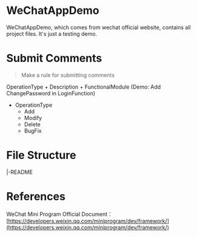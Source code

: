 # WeChatAppDemo

WeChatAppDemo, which comes from wechat official website, contains all project files. It's just a testing demo.

# Submit Comments

> Make a rule for submitting comments

OperationType + Description + FunctionalModule (Demo: Add ChangePassword in LoginFunction)

+ OperationType
    + Add
    + Modify
    + Delete
    + BugFix

# File Structure

|-README

# References

WeChat Mini Program Official Document：[https://developers.weixin.qq.com/miniprogram/dev/framework/](https://developers.weixin.qq.com/miniprogram/dev/framework/)

